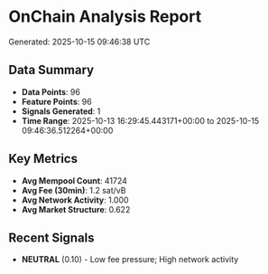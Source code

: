 # OnChain Analysis Report
Generated: 2025-10-15 09:46:38 UTC

## Data Summary
- **Data Points**: 96
- **Feature Points**: 96
- **Signals Generated**: 1
- **Time Range**: 2025-10-13 16:29:45.443171+00:00 to 2025-10-15 09:46:36.512264+00:00

## Key Metrics
- **Avg Mempool Count**: 41724
- **Avg Fee (30min)**: 1.2 sat/vB
- **Avg Network Activity**: 1.000
- **Avg Market Structure**: 0.622

## Recent Signals
- **NEUTRAL** (0.10) - Low fee pressure; High network activity
